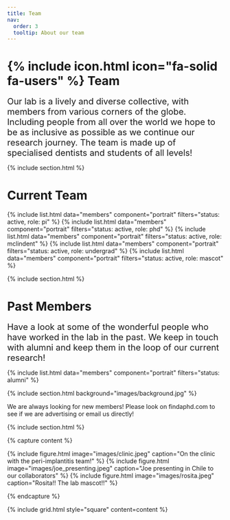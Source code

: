 ```yaml
---
title: Team
nav:
  order: 3
  tooltip: About our team
---
```


# {% include icon.html icon="fa-solid fa-users" %} Team

<span style="font-size: 20px;">
Our lab is a lively and diverse collective, with members from various corners of the globe. Including people from all over the world we hope to be as inclusive as possible as we continue our research journey. The team is made up of specialised dentists and students of all levels!
</span>

{% include section.html %}

# Current Team 

{% include list.html data="members" component="portrait" filters="status: active, role: pi" %}
{% include list.html data="members" component="portrait" filters="status: active, role: phd" %}
{% include list.html data="members" component="portrait" filters="status: active, role: mclindent" %}
{% include list.html data="members" component="portrait" filters="status: active, role: undergrad" %}
{% include list.html data="members" component="portrait" filters="status: active, role: mascot" %}

{% include section.html %}

# Past Members

<span style="font-size: 20px;">
Have a look at some of the wonderful people who have worked in the lab in the past. We keep in touch with alumni and keep them in the loop of our current research!
</span>

{% include list.html data="members" component="portrait" filters="status: alumni" %}

{% include section.html background="images/background.jpg" %}

We are always looking for new members! Please look on findaphd.com to see if we are advertising or email us directly!

{% include section.html %}

{% capture content %}

{% include figure.html image="images/clinic.jpeg" caption="On the clinic with the peri-implantitis team!" %}
{% include figure.html image="images/joe_presenting.jpeg" caption="Joe presenting in Chile to our collaborators" %}
{% include figure.html image="images/rosita.jpeg" caption="Rosita!! The lab mascot!!" %}

{% endcapture %}

{% include grid.html style="square" content=content %}
